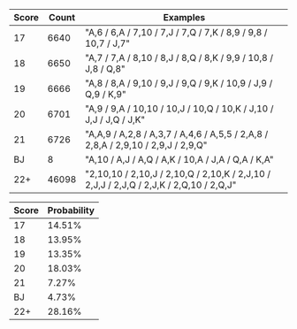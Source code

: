 | Score | Count | Examples                                                                               |
| ----- | ----- | -------------------------------------------------------------------------------------- |
| 17    | 6640  | "A,6 / 6,A / 7,10 / 7,J / 7,Q / 7,K / 8,9 / 9,8 / 10,7 / J,7"                          |
| 18    | 6650  | "A,7 / 7,A / 8,10 / 8,J / 8,Q / 8,K / 9,9 / 10,8 / J,8 / Q,8"                          |
| 19    | 6666  | "A,8 / 8,A / 9,10 / 9,J / 9,Q / 9,K / 10,9 / J,9 / Q,9 / K,9"                          |
| 20    | 6701  | "A,9 / 9,A / 10,10 / 10,J / 10,Q / 10,K / J,10 / J,J / J,Q / J,K"                      |
| 21    | 6726  | "A,A,9 / A,2,8 / A,3,7 / A,4,6 / A,5,5 / 2,A,8 / 2,8,A / 2,9,10 / 2,9,J / 2,9,Q"       |
| BJ    | 8     | "A,10 / A,J / A,Q / A,K / 10,A / J,A / Q,A / K,A"                                      |
| 22+   | 46098 | "2,10,10 / 2,10,J / 2,10,Q / 2,10,K / 2,J,10 / 2,J,J / 2,J,Q / 2,J,K / 2,Q,10 / 2,Q,J" |

| Score | Probability |
| ----- | ----------- |
| 17    | 14.51%      |
| 18    | 13.95%      |
| 19    | 13.35%      |
| 20    | 18.03%      |
| 21    | 7.27%       |
| BJ    | 4.73%       |
| 22+   | 28.16%      |
